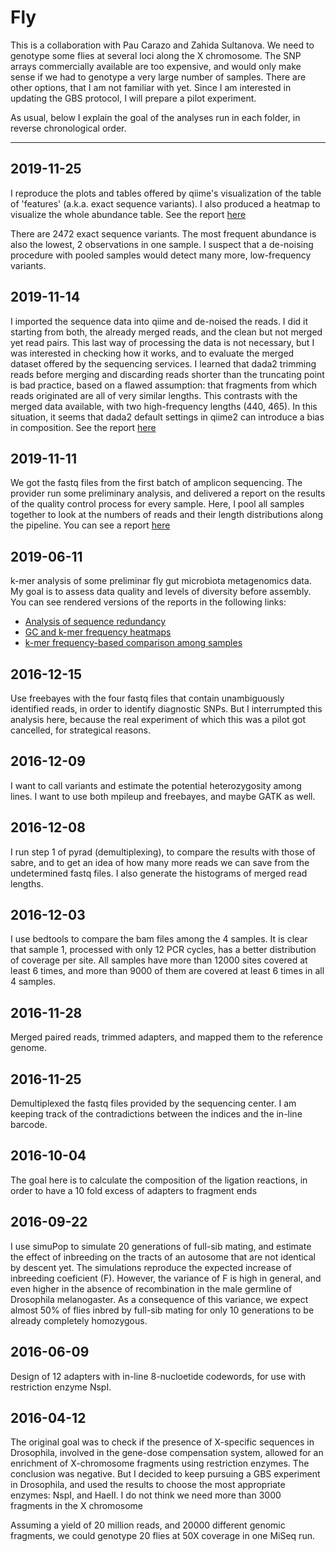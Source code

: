 # Fly

This is a collaboration with Pau Carazo and Zahida Sultanova. We need to genotype
some flies at several loci along the X chromosome. The SNP arrays commercially available
are too expensive, and would only make sense if we had to genotype a very large number
of samples. There are other options, that I am not familiar with yet. Since I am interested
in updating the GBS protocol, I will prepare a pilot experiment.

As usual, below I explain the goal of the analyses run in each folder, in reverse
chronological order.

------------------------------------------------------------------------------------

## 2019-11-25
I reproduce the plots and tables offered by qiime's visualization of the table of
'features' (a.k.a. exact sequence variants). I also produced a heatmap to visualize
the whole abundance table. See the report [here](https://htmlpreview.github.io/?https://github.com/IgnasiLucas/fly/blob/master/results/2019-11-25/ExploreData.html)

There are 2472 exact sequence variants. The most frequent abundance is also the lowest,
2 observations in one sample. I suspect that a de-noising procedure with pooled samples
would detect many more, low-frequency variants.

## 2019-11-14
I imported the sequence data into qiime and de-noised the reads. I did it starting from
both, the already merged reads, and the clean but not merged yet read pairs. This last
way of processing the data is not necessary, but I was interested in checking how it
works, and to evaluate the merged dataset offered by the sequencing services. I learned
that dada2 trimming reads before merging and discarding reads shorter than the truncating
point is bad practice, based on a flawed assumption: that fragments from
which reads originated are all of very similar lengths. This contrasts with the merged
data available, with two high-frequency lengths (440, 465). In this situation, it seems
that dada2 default settings in qiime2 can introduce a bias in composition. See the
report [here](https://htmlpreview.github.io/?https://github.com/IgnasiLucas/fly/blob/master/results/2019-11-14/merging_optimization.html)

## 2019-11-11
We got the fastq files from the first batch of amplicon sequencing. The provider run some
preliminary analysis, and delivered a report on the results of the quality control process
for every sample. Here, I pool all samples together to look at the numbers of reads and
their length distributions along the pipeline. You can see a report [here](https://htmlpreview.github.io/?https://github.com/IgnasiLucas/fly/blob/master/results/2019-11-11/explore.html)

## 2019-06-11
k-mer analysis of some preliminar fly gut microbiota metagenomics data. My goal is to
assess data quality and levels of diversity before assembly. You can see rendered
versions of the reports in the following links:

* [Analysis of sequence redundancy](https://htmlpreview.github.io/?https://github.com/IgnasiLucas/fly/blob/master/results/2019-06-11/Sequence_Redundancy.html)
* [GC and k-mer frequency heatmaps](https://htmlpreview.github.io/?https://github.com/IgnasiLucas/fly/blob/master/results/2019-06-11/GCP_heatmaps.html)
* [k-mer frequency-based comparison among samples](https://htmlpreview.github.io/?https://github.com/IgnasiLucas/fly/blob/master/results/2019-06-11/Comparisons.html)

## 2016-12-15
Use freebayes with the four fastq files that contain unambiguously identified reads,
in order to identify diagnostic SNPs. But I interrumpted this analysis here, because
the real experiment of which this was a pilot got cancelled, for strategical reasons.

## 2016-12-09
I want to call variants and estimate the potential heterozygosity among lines. I want to
use both mpileup and freebayes, and maybe GATK as well.

## 2016-12-08
I run step 1 of pyrad (demultiplexing), to compare the results with those of sabre, and
to get an idea of how many more reads we can save from the undetermined fastq files.
I also generate the histograms of merged read lengths.

## 2016-12-03
I use bedtools to compare the bam files among the 4 samples. It is clear that
sample 1, processed with only 12 PCR cycles, has a better distribution of coverage
per site. All samples have more than 12000 sites covered at least 6 times, and
more than 9000 of them are covered at least 6 times in all 4 samples.

## 2016-11-28
Merged paired reads, trimmed adapters, and mapped them to the reference genome.


## 2016-11-25
Demultiplexed the fastq files provided by the sequencing center. I am keeping track of the
contradictions between the indices and the in-line barcode.


## 2016-10-04
The goal here is to calculate the composition of the ligation reactions, in order to have
a 10 fold excess of adapters to fragment ends

## 2016-09-22
I use simuPop to simulate 20 generations of full-sib mating, and estimate the effect of
inbreeding on the tracts of an autosome that are not identical by descent yet. The simulations
reproduce the expected increase of inbreeding coeficient (F). However, the variance of F
is high in general, and even higher in the absence of recombination in the male germline of
Drosophila melanogaster. As a consequence of this variance, we expect almost 50% of flies
inbred by full-sib mating for only 10 generations to be already completely homozygous.

## 2016-06-09
Design of 12 adapters with in-line 8-nucloetide codewords, for use with restriction enzyme
NspI.

## 2016-04-12

The original goal was to check if the presence of X-specific sequences in Drosophila,
involved in the gene-dose compensation system, allowed for an enrichment of X-chromosome
fragments using restriction enzymes. The conclusion was negative. But I decided to keep
pursuing a GBS experiment in Drosophila, and used the results to choose the most appropriate
enzymes: NspI, and HaeII. I do not think we need more than 3000 fragments in the X chromosome

Assuming a yield of 20 million reads, and 20000 different genomic fragments, we could genotype
20 flies at 50X coverage in one MiSeq run.
